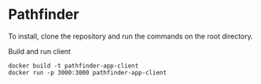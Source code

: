 # Pathfinder 

To install, clone the repository and run the commands on the root directory.

Build and run client 
```
docker build -t pathfinder-app-client
docker run -p 3000:3000 pathfinder-app-client
```
